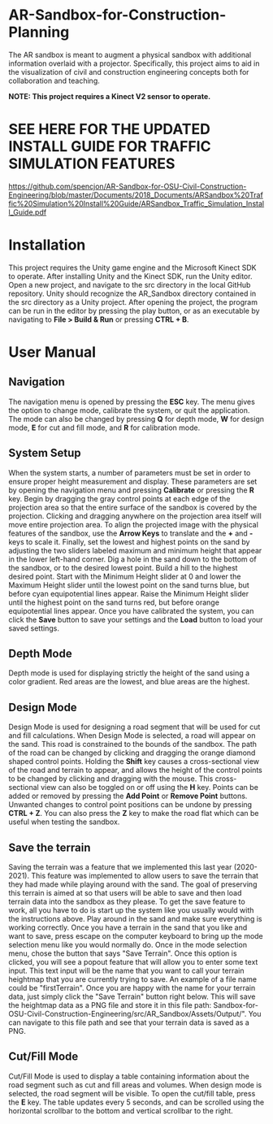 # AR-Sandbox-for-Construction-Planning

The AR sandbox is meant to augment a physical sandbox with additional information overlaid with a projector. Specifically, this project aims to aid in the visualization of civil and construction engineering concepts both for collaboration and teaching.

**NOTE: This project requires a Kinect V2 sensor to operate.**

# SEE HERE FOR THE UPDATED INSTALL GUIDE FOR TRAFFIC SIMULATION FEATURES

https://github.com/spencjon/AR-Sandbox-for-OSU-Civil-Construction-Engineering/blob/master/Documents/2018_Documents/ARSandbox%20Traffic%20Simulation%20Install%20Guide/ARSandbox_Traffic_Simulation_Install_Guide.pdf

# Installation

This project requires the Unity game engine and the Microsoft Kinect SDK to operate. After installing Unity and the Kinect SDK, run the Unity editor. Open a new project, and navigate to the src directory in the local GitHub repository. Unity should recognize the AR_Sandbox directory contained in the src directory as a Unity project. After opening the project, the program can be run in the editor by pressing the play button, or as an executable by navigating to **File > Build & Run** or pressing **CTRL + B**.

# User Manual

## Navigation

The navigation menu is opened by pressing the **ESC** key. The menu gives the option to change mode, calibrate the system, or quit the application. The mode can also be changed by pressing **Q** for depth mode, **W** for design mode, **E** for cut and fill mode, and **R** for calibration mode.

## System Setup

When the system starts, a number of parameters must be set in order to ensure proper height measurement and display. These parameters are set by opening the navigation menu and pressing **Calibrate** or pressing the **R** key. Begin by dragging the gray control points at each edge of the projection area so that the entire surface of the sandbox is covered by the projection. Clicking and dragging anywhere on the projection area itself will move entire projection area. To align the projected image with the physical features of the sandbox, use the **Arrow Keys** to translate and the **+** and **-** keys to scale it. Finally, set the lowest and highest points on the sand by adjusting the two sliders labeled maximum and minimum height that appear in the lower left-hand corner. Dig a hole in the sand down to the bottom of the sandbox, or to the desired lowest point. Build a hill to the highest desired point. Start with the Minimum Height slider at 0 and lower the Maximum Height slider until the lowest point on the sand turns blue, but before cyan equipotential lines appear. Raise the Minimum Height slider until the highest point on the sand turns red, but before orange equipotential lines appear. Once you have calibrated the system, you can click the **Save** button to save your settings and the **Load** button to load your saved settings.

## Depth Mode

Depth mode is used for displaying strictly the height of the sand using a color gradient. Red areas are the lowest, and blue areas are the highest.

## Design Mode

Design Mode is used for designing a road segment that will be used for cut and fill calculations. When Design Mode is selected, a road will appear on the sand. This road is constrained to the bounds of the sandbox. The path of the road can be changed by clicking and dragging the orange diamond shaped control points. Holding the **Shift** key causes a cross-sectional view of the road and terrain to appear, and allows the height of the control points to be changed by clicking and dragging with the mouse. This cross-sectional view can also be toggled on or off using the **H** key. Points can be added or removed by pressing the **Add Point** or **Remove Point** buttons. Unwanted changes to control point positions can be undone by pressing **CTRL + Z**. You can also press the **Z** key to make the road flat which can be useful when testing the sandbox.


## Save the terrain

Saving the terrain was a feature that we implemented this last year (2020-2021). This feature was implemented to allow users to save the terrain that they had made while playing around with the sand. The goal of preserving this terrain is aimed at so that users will be able to save and then load terrain data into the sandbox as they please. To get the save feature to work, all you have to do is start up the system like you usually would with the instructions above. Play around in the sand and make sure everything is working correctly. Once you have a terrain in the sand that you like and want to save, press escape on the computer keyboard to bring up the mode selection menu like you would normally do. Once in the mode selection menu, chose the button that says "Save Terrain". Once this option is clicked, you will see a popout feature that will allow you to enter some text input. This text input will be the name that you want to call your terrain heightmap that you are currently trying to save. An example of a file name could be "firstTerrain". Once you are happy with the name for your terrain data, just simply click the "Save Terrain" button right below. This will save the heightmap data as a PNG file and store it in this file path: Sandbox-for-OSU-Civil-Construction-Engineering/src/AR_Sandbox/Assets/Output/". You can navigate to this file path and see that your terrain data is saved as a PNG. 


## Cut/Fill Mode

Cut/Fill Mode is used to display a table containing information about the road segment such as cut and fill areas and volumes. When design mode is selected, the road segment will be visible. To open the cut/fill table, press the **E** key. The table updates every 5 seconds, and can be scrolled using the horizontal scrollbar to the bottom and vertical scrollbar to the right.
